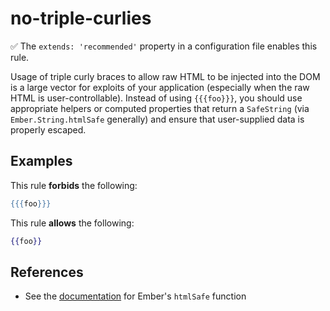 # no-triple-curlies

✅ The `extends: 'recommended'` property in a configuration file enables this rule.

Usage of triple curly braces to allow raw HTML to be injected into the DOM is a large vector for exploits of your application (especially when the raw HTML is user-controllable). Instead of using `{{{foo}}}`, you should use appropriate helpers or computed properties that return a `SafeString` (via `Ember.String.htmlSafe` generally) and ensure that user-supplied data is properly escaped.

## Examples

This rule **forbids** the following:

```hbs
{{{foo}}}
```

This rule **allows** the following:

```hbs
{{foo}}
```

## References

* See the [documentation](https://www.emberjs.com/api/ember/release/functions/@ember%2Ftemplate/htmlSafe) for Ember's `htmlSafe` function
